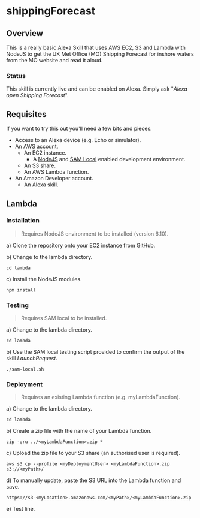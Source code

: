 # shippingForecast

## Overview
This is a really basic Alexa Skill that uses AWS EC2, S3 and Lambda with NodeJS to get the UK Met Office (MO) Shipping Forecast for inshore waters from the MO website and read it aloud.

### Status
This skill is currently live and can be enabled on Alexa. Simply ask "*Alexa open Shipping Forecast*".

## Requisites
If you want to try this out you'll need a few bits and pieces.
* Access to an Alexa device (e.g. Echo or simulator).
* An AWS account.
  * An EC2 instance.
    * A [NodeJS](https://github.com/gregdskb/shippingForecast/wiki/NodeJS) and [SAM Local](https://github.com/gregdskb/shippingForecast/wiki/SAM-Local) enabled development environment.
  * An S3 share.
  * An AWS Lambda function.
* An Amazon Developer account.
  * An Alexa skill.

## Lambda

### Installation

> Requires NodeJS environment to be installed (version 6.10).

a) Clone the repository onto your EC2 instance from GitHub.

b) Change to the lambda directory.

`cd lambda`

c) Install the NodeJS modules.

`npm install`

### Testing

> Requires SAM local to be installed.

a) Change to the lambda directory.

`cd lambda`

b) Use the SAM local testing script provided to confirm the output of the skill _LaunchRequest_.

`./sam-local.sh`

### Deployment

>
> Requires an existing Lambda function (e.g. myLambdaFunction).
>

a) Change to the lambda directory.

`cd lambda`

b) Create a zip file with the name of your Lambda function.

`zip -qru ../<myLambdaFunction>.zip *`

c) Upload the zip file to your S3 share (an authorised user is required).

`aws s3 cp --profile <myDeploymentUser> <myLambdaFunction>.zip s3://<myPath>/`

d) To manually update, paste the S3 URL into the Lambda function and save.

`https://s3-<myLocation>.amazonaws.com/<myPath>/<myLambdaFunction>.zip`

e) Test line.
